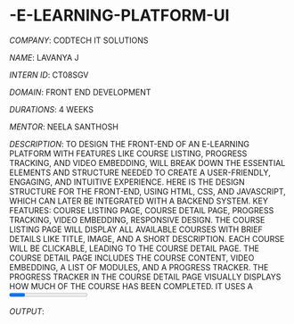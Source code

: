 # -E-LEARNING-PLATFORM-UI

*COMPANY*: CODTECH IT SOLUTIONS

*NAME*: LAVANYA J

*INTERN ID*: CT08SGV

*DOMAIN*: FRONT END DEVELOPMENT

*DURATIONS*: 4 WEEKS

*MENTOR*: NEELA SANTHOSH

*DESCRIPTION*: TO DESIGN THE FRONT-END OF AN E-LEARNING PLATFORM WITH FEATURES LIKE COURSE LISTING, PROGRESS TRACKING, AND VIDEO EMBEDDING, WILL BREAK DOWN THE ESSENTIAL ELEMENTS AND STRUCTURE NEEDED TO CREATE A USER-FRIENDLY, ENGAGING, AND INTUITIVE EXPERIENCE. HERE IS THE DESIGN STRUCTURE FOR THE FRONT-END, USING HTML, CSS, AND JAVASCRIPT, WHICH CAN LATER BE INTEGRATED WITH A BACKEND SYSTEM. KEY FEATURES: COURSE LISTING PAGE, COURSE DETAIL PAGE, PROGRESS TRACKING, VIDEO EMBEDDING, RESPONSIVE DESIGN. THE COURSE LISTING PAGE WILL DISPLAY ALL AVAILABLE COURSES WITH BRIEF DETAILS LIKE TITLE, IMAGE, AND A SHORT DESCRIPTION. EACH COURSE WILL BE CLICKABLE, LEADING TO THE COURSE DETAIL PAGE. THE COURSE DETAIL PAGE INCLUDES THE COURSE CONTENT, VIDEO EMBEDDING, A LIST OF MODULES, AND A PROGRESS TRACKER. THE PROGRESS TRACKER IN THE COURSE DETAIL PAGE VISUALLY DISPLAYS HOW MUCH OF THE COURSE HAS BEEN COMPLETED. IT USES A <PROGRESS> BAR ELEMENT FOR THIS PURPOSE. YOU CAN EMBED VIDEOS FROM PLATFORMS LIKE YOUTUBE OR VIMEO, AS SHOWN ABOVE IN THE IFRAME ELEMENT. TO ENSURE THAT THE PLATFORM LOOKS GOOD ON MOBILE AND DESKTOP, USE MEDIA QUERIES TO ADJUST THE LAYOUT. THIS FRONT-END DESIGN INCLUDES THE BASIC STRUCTURE FOR THE COURSE LISTING, DETAILS, VIDEO EMBEDDING, AND PROGRESS TRACKING. YOU CAN ENHANCE THIS WITH DYNAMIC ELEMENTS BY INTEGRATING A BACKEND FRAMEWORK (E.G., REACT, VUE.JS, OR ANGULAR), JAVASCRIPT, AND A BACKEND API (E.G., NODE.JS, DJANGO, ETC.) TO STORE DATA AND MANAGE USER AUTHENTICATION.

*OUTPUT*: 
